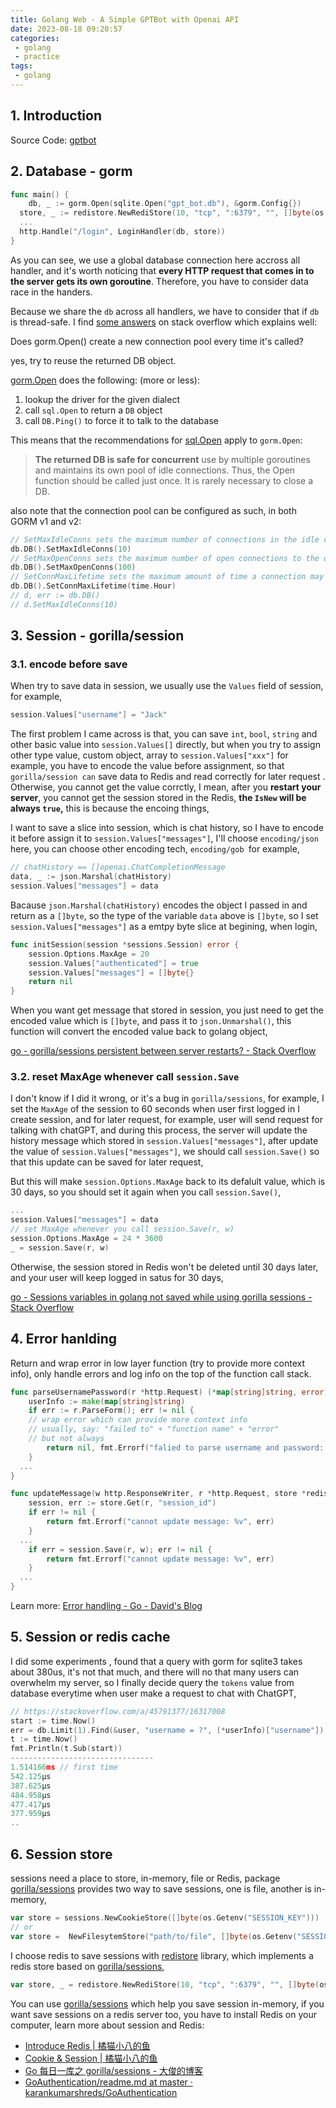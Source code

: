 ```yaml
---
title: Golang Web - A Simple GPTBot with Openai API
date: 2023-08-18 09:20:57
categories:
 - golang
 - practice
tags:
 - golang
---
```


## 1. Introduction

Source Code: [gptbot](https://github.com/shwezhu/gptbot)

## 2. Database - gorm

```go
func main() {
	db, _ := gorm.Open(sqlite.Open("gpt_bot.db"), &gorm.Config{})
  store, _ := redistore.NewRediStore(10, "tcp", ":6379", "", []byte(os.Getenv("SESSION_KEY")))
  ...
  http.Handle("/login", LoginHandler(db, store))
}
```

As you can see, we use a global database connection here accross all handler, and it's worth noticing that **every HTTP request that comes in to the server gets its own goroutine**. Therefore, you have to consider data race in the handers. 

Because we share the `db` across all handlers, we have to consider that if `db` is thread-safe. I find [some answers](https://stackoverflow.com/questions/61822921/does-gorm-open-create-a-new-connection-pool-every-time-its-called) on stack overflow which explains well:

Does gorm.Open() create a new connection pool every time it's called?

yes, try to reuse the returned DB object. 

[gorm.Open](https://github.com/jinzhu/gorm/blob/v1.9.12/main.go#L58) does the following: (more or less):

1. lookup the driver for the given dialect
2. call `sql.Open` to return a `DB` object
3. call `DB.Ping()` to force it to talk to the database

This means that the recommendations for [sql.Open](https://golang.org/pkg/database/sql/#Open) apply to `gorm.Open`:

> **The returned DB is safe for concurrent** use by multiple goroutines and maintains its own pool of idle connections. Thus, the Open function should be called just once. It is rarely necessary to close a DB.

also note that the connection pool can be configured as such, in both GORM v1 and v2:

```go
// SetMaxIdleConns sets the maximum number of connections in the idle connection pool.
db.DB().SetMaxIdleConns(10)
// SetMaxOpenConns sets the maximum number of open connections to the database.
db.DB().SetMaxOpenConns(100)
// SetConnMaxLifetime sets the maximum amount of time a connection may be reused.
db.DB().SetConnMaxLifetime(time.Hour)
// d, err := db.DB()
// d.SetMaxIdleConns(10)
```

## 3. Session - gorilla/session

### 3.1. encode before save

When try to save data in session, we usually use the `Values` field of session, for example,

```go
session.Values["username"] = "Jack"
```

The first problem I came across is that, you can save `int`, `bool`, `string` and other basic value into `session.Values[]` directly, but when you try to assign other type value, custom object, array to `session.Values["xxx"]` for example, you have to encode the value before assignment, so that `gorilla/session can` save data to Redis and read correctly for later request . Otherwise, you cannot get the value corrctly, I mean, after you **restart your server**, you cannot get the session stored in the Redis, **the `IsNew` will be always `true`,** this is because the encoing things, 

I want to save a slice into session, which is chat history, so I have to encode it before assign it to `session.Values["messages"]`, I'll choose `encoding/json` here, you can choose other encoding tech, `encoding/gob `for example, 

```go
// chatHistory == []openai.ChatCompletionMessage
data, _ := json.Marshal(chatHistory)
session.Values["messages"] = data
```

Bacause `json.Marshal(chatHistory)` encodes the object I passed in and return as a `[]byte`, so the type of the variable `data` above is `[]byte`, so I set `session.Values["messages"]` as a emtpy byte slice at begining, when login, 

```go
func initSession(session *sessions.Session) error {
	session.Options.MaxAge = 20
	session.Values["authenticated"] = true
	session.Values["messages"] = []byte{}
	return nil
}
```

When you want get message that stored in session, you just need to get the encoded value which is  `[]byte`, and pass it to `json.Unmarshal()`, this function will convert the encoded value back to golang object, 

[go - gorilla/sessions persistent between server restarts? - Stack Overflow](https://stackoverflow.com/questions/45196950/gorilla-sessions-persistent-between-server-restarts)

### 3.2. reset MaxAge whenever call `session.Save`

I don't know if I did it wrong, or it's a bug in `gorilla/sessions`, for example, I set the `MaxAge` of the session to 60 seconds when user first logged in I create session, and for later request, for example, user will send request for talking with chatGPT, and during this process, the server will update the history message which stored in `session.Values["messages"]`, after update the value of  `session.Values["messages"]`, we should call `session.Save()` so that this update can be saved for later request, 

But this will make `session.Options.MaxAge` back to its defalult value, which is 30 days, so you should set it again when you call  `session.Save()`, 

```go
...
session.Values["messages"] = data
// set MaxAge whenever you call session.Save(r, w)
session.Options.MaxAge = 24 * 3600
_ = session.Save(r, w)
```

Otherwise, the session stored in Redis won't be deleted until 30 days later, and your user will keep logged in satus for 30 days, 

[go - Sessions variables in golang not saved while using gorilla sessions - Stack Overflow](https://stackoverflow.com/questions/21865681/sessions-variables-in-golang-not-saved-while-using-gorilla-sessions)

## 4. Error hanlding

Return and wrap error in low layer function (try to provide more context info), only handle errors and log info on the top of the function call stack. 

```go
func parseUsernamePassword(r *http.Request) (*map[string]string, error) {
	userInfo := make(map[string]string)
	if err := r.ParseForm(); err != nil {
    // wrap error which can provide more context info
    // usually, say: "failed to" + "function name" + "error"
    // but not always
		return nil, fmt.Errorf("falied to parse username and password: %v", err)
	}
  ...
}

func updateMessage(w http.ResponseWriter, r *http.Request, store *redistore.RediStore) error {
	session, err := store.Get(r, "session_id")
	if err != nil {
		return fmt.Errorf("cannot update message: %v", err)
	}
  ...
	if err = session.Save(r, w); err != nil {
		return fmt.Errorf("cannot update message: %v", err)
	}
  ...
}
```

Learn more: [Error handling - Go - David's Blog](https://davidzhu.xyz/post/golang/basics/008-error-handling/)

## 5. Session or redis cache

I did some experiments , found that a query with gorm for sqlite3 takes about 380us, it's not that much, and there will no that many users can overwhelm my server, so I finally decide query the `tokens` value from database everytime when user make a request to chat with ChatGPT, 

```go
// https://stackoverflow.com/a/45791377/16317008
start := time.Now()
err = db.Limit(1).Find(&user, "username = ?", (*userInfo)["username"]).Error
t := time.Now()
fmt.Println(t.Sub(start))
--------------------------------
1.514166ms // first time
542.125µs
387.625µs
484.958µs
477.417µs
377.959µs
..
```

## 6. Session store

sessions need a place to store, in-memory, file or Redis, package [gorilla/sessions](https://github.com/gorilla/sessions) provides two way to save sessions, one is file, another is in-memory, 

```go
var store = sessions.NewCookieStore([]byte(os.Getenv("SESSION_KEY")))
// or 
var store =  NewFilesytemStore("path/to/file", []byte(os.Getenv("SESSION_KEY")))
```

I choose redis to save sessions with [redistore](https://github.com/boj/redistore) library, which implements a redis store based on [gorilla/sessions](https://github.com/gorilla/sessions), 

```go
var store, _ = redistore.NewRediStore(10, "tcp", ":6379", "", []byte(os.Getenv("SESSION_KEY")))
```

You can use [gorilla/sessions](https://github.com/gorilla/sessions) which help you save session in-memory, if you want save sessions on a redis server too, you have to install Redis on your computer, learn more about session and Redis: 

- [Introduce Redis | 橘猫小八的鱼](https://davidzhu.xyz/2023/08/18/Database/Redis/001-intro-redis/)
- [Cookie & Session | 橘猫小八的鱼](https://davidzhu.xyz/2023/08/17/CS-Basics/005-session-cookie/)
- [Go 每日一库之 gorilla/sessions - 大俊的博客](https://darjun.github.io/2021/07/25/godailylib/gorilla/sessions/)
- [GoAuthentication/readme.md at master · karankumarshreds/GoAuthentication](https://github.com/karankumarshreds/GoAuthentication/blob/master/readme.md)
